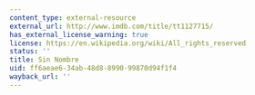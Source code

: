 ```yaml
---
content_type: external-resource
external_url: http://www.imdb.com/title/tt1127715/
has_external_license_warning: true
license: https://en.wikipedia.org/wiki/All_rights_reserved
status: ''
title: Sin Nombre
uid: ff6aeae6-34ab-48d8-8990-99870d94f1f4
wayback_url: ''
---
```

